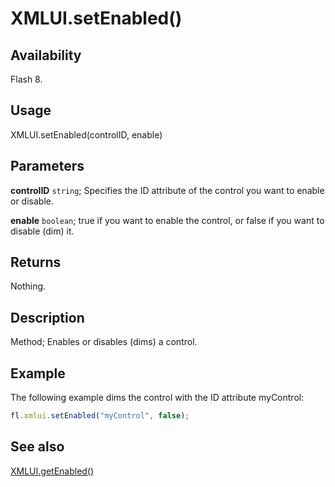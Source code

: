 # XMLUI.setEnabled()

## Availability

Flash 8.

## Usage

XMLUI.setEnabled(controlID, enable)

## Parameters

**controlID** `string`; Specifies the ID attribute of the control you want to enable or disable.

**enable** `boolean`; true if you want to enable the control, or false if you want to disable (dim) it.

## Returns

Nothing.

## Description

Method; Enables or disables (dims) a control.

## Example

The following example dims the control with the ID attribute myControl:

```javascript
fl.xmlui.setEnabled("myControl", false);
```

## See also

[XMLUI.getEnabled()](../XMLUI_object/XMLUI4.md)
